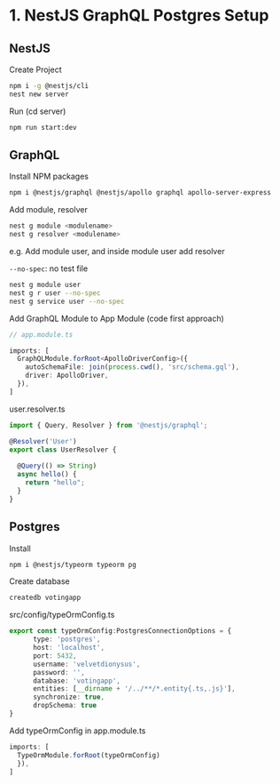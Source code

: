# 1. NestJS GraphQL Postgres Setup
## NestJS
Create Project
```bash
npm i -g @nestjs/cli
nest new server
```

Run (cd server)
```bash
npm run start:dev
```

## GraphQL

Install NPM packages
```bash
npm i @nestjs/graphql @nestjs/apollo graphql apollo-server-express
```

Add module, resolver
```bash
nest g module <modulename>
nest g resolver <modulename>
```
e.g. Add module user, and inside module user add resolver

```--no-spec```: no test file
```bash
nest g module user
nest g r user --no-spec
nest g service user --no-spec
```
Add GraphQL Module to App Module (code first approach)
```typescript
// app.module.ts

imports: [
  GraphQLModule.forRoot<ApolloDriverConfig>({
    autoSchemaFile: join(process.cwd(), 'src/schema.gql'),
    driver: ApolloDriver,
  }),
]
```

user.resolver.ts
```typescript
import { Query, Resolver } from '@nestjs/graphql';

@Resolver('User')
export class UserResolver {
  
  @Query(() => String) 
  async hello() {
    return "hello";
  }
}
```

## Postgres
Install
```bash
npm i @nestjs/typeorm typeorm pg
```

Create database
```bash
createdb votingapp
```

src/config/typeOrmConfig.ts

```typescript
export const typeOrmConfig:PostgresConnectionOptions = {
      type: 'postgres',
      host: 'localhost',
      port: 5432,
      username: 'velvetdionysus',
      password: '',
      database: 'votingapp',
      entities: [__dirname + '/../**/*.entity{.ts,.js}'],
      synchronize: true,
      dropSchema: true
}
```

Add typeOrmConfig in app.module.ts
```typescript
imports: [
  TypeOrmModule.forRoot(typeOrmConfig)
  }),
]
```




